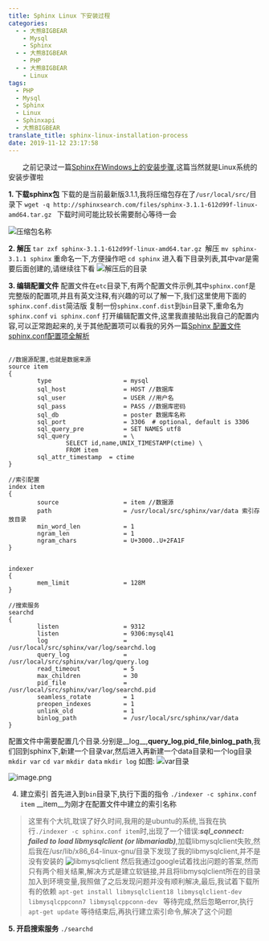 ```yaml
---
title: Sphinx Linux 下安装过程
categories:
  - - 大熊BIGBEAR
    - Mysql
    - Sphinx
  - - 大熊BIGBEAR
    - PHP
  - - 大熊BIGBEAR
    - Linux
tags:
  - PHP
  - Mysql
  - Sphinx
  - Linux
  - Sphinxapi
  - 大熊BIGBEAR
translate_title: sphinx-linux-installation-process
date: 2019-11-12 23:17:58
---
```

<!-- <meta name="referrer" content="no-referrer" /> -->

&emsp;&emsp;之前记录过一篇[Sphinx在Windows上的安装步骤](https://www.jianshu.com/p/1be12635ccbb),这篇当然就是Linux系统的安装步骤啦

<!-- more -->


__1. 下载sphinx包__
下载的是当前最新版3.1.1,我将压缩包存在了`/usr/local/src/`目录下
`wget -q http://sphinxsearch.com/files/sphinx-3.1.1-612d99f-linux-amd64.tar.gz ` 下载时间可能比较长需要耐心等待一会

![压缩包名称](https://upload-images.jianshu.io/upload_images/14618365-404c0f04014aa56d.png?imageMogr2/auto-orient/strip%7CimageView2/2/w/1240)


__2. 解压__
`tar zxf sphinx-3.1.1-612d99f-linux-amd64.tar.gz `解压
`mv sphinx-3.1.1 sphinx` 重命名一下,方便操作吧
`cd sphinx` 进入看下目录列表,其中var是需要后面创建的,请继续往下看
![解压后的目录](https://upload-images.jianshu.io/upload_images/14618365-33d59a1897fe1350.png?imageMogr2/auto-orient/strip%7CimageView2/2/w/1240)

__3. 编辑配置文件__
配置文件在`etc`目录下,有两个配置文件示例,其中`sphinx.conf`是完整版的配置项,并且有英文注释,有兴趣的可以了解一下,我们这里使用下面的`sphinx.conf.dist`简洁版
复制一份`sphinx.conf.dist`到`bin`目录下,重命名为`sphinx.conf`
`vi sphinx.conf` 打开编辑配置文件,这里我直接贴出我自己的配置内容,可以正常跑起来的,关于其他配置项可以看我的另外一篇[Sphinx 配置文件sphinx.conf配置项全解析](https://www.jianshu.com/p/be12aa194f15)
```

//数据源配置,也就是数据来源
source item
{
        type                    = mysql
        sql_host                = HOST //数据库
        sql_user                = USER //用户名
        sql_pass                = PASS //数据库密码
        sql_db                  = poster 数据库名称
        sql_port                = 3306  # optional, default is 3306
        sql_query_pre           = SET NAMES utf8 
        sql_query               = \
                SELECT id,name,UNIX_TIMESTAMP(ctime) \
                FROM item
        sql_attr_timestamp  = ctime
}

//索引配置
index item
{
        source                  = item //数据源
        path                    = /usr/local/src/sphinx/var/data 索引存放目录
        min_word_len            = 1 
        ngram_len               = 1
        ngram_chars             = U+3000..U+2FA1F
}


indexer
{
        mem_limit               = 128M
}

//搜索服务
searchd
{
        listen                  = 9312
        listen                  = 9306:mysql41
        log                     = /usr/local/src/sphinx/var/log/searchd.log
        query_log               = /usr/local/src/sphinx/var/log/query.log
        read_timeout            = 5
        max_children            = 30
        pid_file                = /usr/local/src/sphinx/var/log/searchd.pid
        seamless_rotate         = 1
        preopen_indexes         = 1
        unlink_old              = 1
        binlog_path             = /usr/local/src/sphinx/var/data
}

```
配置文件中需要配置几个目录.分别是__log__,__query_log__,__pid_file__,__binlog_path__,我们回到sphinx下,新建一个目录var,然后进入再新建一个data目录和一个log目录
`mkdir var`
`cd var`
`mkdir data`
`mkdir log`
如图:
![var目录](https://upload-images.jianshu.io/upload_images/14618365-252597381f2da18b.png?imageMogr2/auto-orient/strip%7CimageView2/2/w/1240)

![image.png](https://upload-images.jianshu.io/upload_images/14618365-87dec842ab8e3fc7.png?imageMogr2/auto-orient/strip%7CimageView2/2/w/1240)

4. 建立索引
首先进入到`bin`目录下,执行下面的指令
`./indexer -c sphinx.conf item` __item__为刚才在配置文件中建立的索引名称

>这里有个大坑,耽误了好久时间,我用的是ubuntu的系统,当我在执行`./indexer -c sphinx.conf item`时,出现了一个错误:___sql_connect: failed to load libmysqlclient (or libmariadb)___,加载libmysqlclient失败,然后我在/usr/lib/x86_64-linux-gnu/目录下发现了我的libmysqlclient,并不是没有安装的
![libmysqlclient](https://upload-images.jianshu.io/upload_images/14618365-05c1f3a9443d1e3d.png?imageMogr2/auto-orient/strip%7CimageView2/2/w/1240)
然后我通过google试着找出问题的答案,然而只有两个相关结果,解决方式是建立软链接,并且将libmysqlclient所在的目录加入到环境变量,我照做了之后发现问题并没有顺利解决,最后,我试着下载所有的依赖
`apt-get install libmysqlclient18 libmysqlclient-dev libmysqlcppconn7 libmysqlcppconn-dev `
等待完成,然后忽略error,执行
`apt-get update`
等待结束后,再执行建立索引命令,解决了这个问题

__5. 开启搜索服务__
`./searchd`
